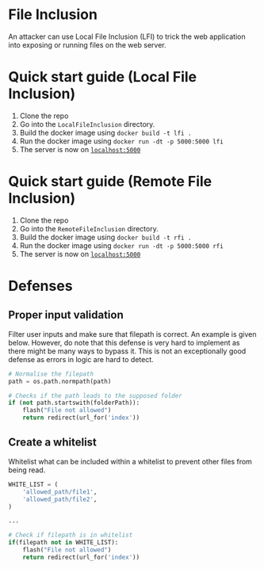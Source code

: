 # File Inclusion

An attacker can use Local File Inclusion (LFI) to trick the web application into exposing or running files on the web server.


# Quick start guide (Local File Inclusion)
1. Clone the repo
2. Go into the `LocalFileInclusion` directory.
3. Build the docker image using `docker build -t lfi .`
4. Run the docker image using `docker run -dt -p 5000:5000 lfi`
5. The server is now on [`localhost:5000`](http://localhost:5000)

# Quick start guide (Remote File Inclusion)
1. Clone the repo
2. Go into the `RemoteFileInclusion` directory.
3. Build the docker image using `docker build -t rfi .`
4. Run the docker image using `docker run -dt -p 5000:5000 rfi`
5. The server is now on [`localhost:5000`](http://localhost:5000)

# Defenses

## Proper input validation

Filter user inputs and make sure that filepath is correct. An example is given below.
However, do note that this defense is very hard to implement as there might be many ways to bypass it.
This is not an exceptionally good defense as errors in logic are hard to detect.

```python
# Normalise the filepath
path = os.path.normpath(path) 

# Checks if the path leads to the supposed folder
if (not path.startswith(folderPath)):
    flash("File not allowed")
    return redirect(url_for('index'))
```


## Create a whitelist

Whitelist what can be included within a whitelist to prevent other files from being read.

```python
WHITE_LIST = (
    'allowed_path/file1',
    'allowed_path/file2',
)

...

# Check if filepath is in whitelist
if(filepath not in WHITE_LIST):
    flash("File not allowed")
    return redirect(url_for('index'))

```
